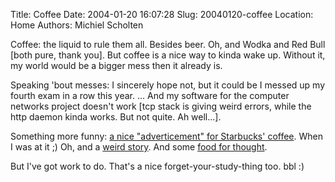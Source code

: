 Title: Coffee
Date: 2004-01-20 16:07:28
Slug: 20040120-coffee
Location: Home
Authors: Michiel Scholten

<p>Coffee: the liquid to rule them all. Besides beer. Oh, and Wodka and Red Bull [both pure, thank you]. But coffee is a nice way to kinda wake up. Without it, my world would be a bigger mess then it already is.</p>
<p>Speaking 'bout messes: I sincerely hope not, but it could be I messed up my fourth exam in a row this year. ... And my software for the computer networks project doesn't work [tcp stack is giving weird errors, while the http daemon kinda works. But not quite. Ah well...].</p>

<p>Something more funny: <a href="http://boingboing.net/2004_01_01_archive.html#107450706581249394">a nice "adverticement" for Starbucks' coffee</a>. When I was at it ;) Oh, and a <a href="http://www.omaha.com/index.php?u_np=0&u_pg=1636&u_sid=979879">weird story</a>. And some <a href="http://www.cowlesgallery.com/Burtynsky.html">food for thought</a>.</p>
<p>But I've got work to do. That's a nice forget-your-study-thing too. bbl :)</p>